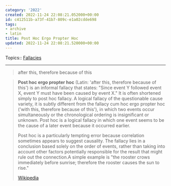 ```yaml
---
category: '2022'
created: 2022-11-24 22:08:21.052000+00:00
id: c412511b-a73f-41b7-809c-e1a02cdde698
tags:
- archive
- latin
title: Post Hoc Ergo Propter Hoc
updated: 2022-11-24 22:08:21.520000+00:00
---
```

   
Topics:: [Fallacies](../archive/fallacies.md)   
   
   
---   
   
> after this, therefore because of this   
   
> **Post hoc ergo propter hoc** (Latin: 'after this, therefore because of this') is an informal fallacy that states: "Since event Y followed event X, event Y must have been caused by event X." It is often shortened simply to post hoc fallacy. A logical fallacy of the questionable cause variety, it is subtly different from the fallacy cum hoc ergo propter hoc ('with this, therefore because of this'), in which two events occur simultaneously or the chronological ordering is insignificant or unknown. Post hoc is a logical fallacy in which one event seems to be the cause of a later event because it occurred earlier.   
>   
> Post hoc is a particularly tempting error because correlation sometimes appears to suggest causality. The fallacy lies in a conclusion based solely on the order of events, rather than taking into account other factors potentially responsible for the result that might rule out the connection.A simple example is "the rooster crows immediately before sunrise; therefore the rooster causes the sun to rise."   
>   
> [Wikipedia](https://en.wikipedia.org/wiki/Post%20hoc%20ergo%20propter%20hoc)